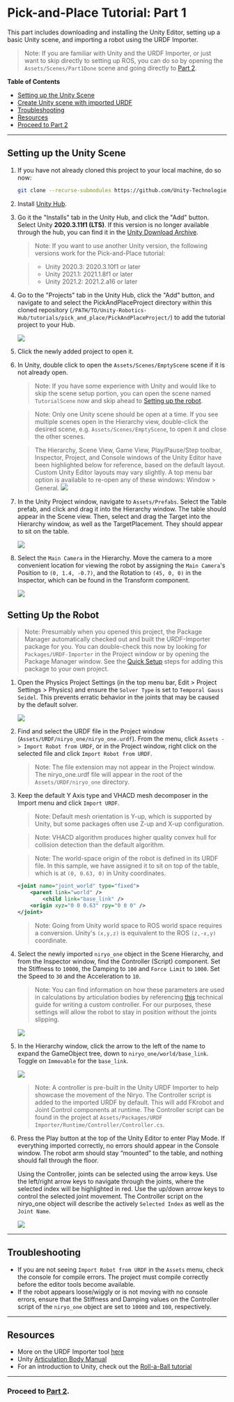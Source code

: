 # Pick-and-Place Tutorial: Part 1

This part includes downloading and installing the Unity Editor, setting up a basic Unity scene, and importing a robot using the URDF Importer.
> Note: If you are familiar with Unity and the URDF Importer, or just want to skip directly to setting up ROS, you can do so by opening the `Assets/Scenes/Part1Done` scene and going directly to [Part 2](2_ros_tcp.md).

**Table of Contents**
  - [Setting up the Unity Scene](#setting-up-the-unity-scene)
  - [Create Unity scene with imported URDF](#setting-up-the-robot)
  - [Troubleshooting](#troubleshooting)
  - [Resources](#resources)
  - [Proceed to Part 2](#proceed-to-part-2)

---

## Setting up the Unity Scene

1. If you have not already cloned this project to your local machine, do so now:

    ```bash
    git clone --recurse-submodules https://github.com/Unity-Technologies/Unity-Robotics-Hub.git
    ```

1. Install [Unity Hub](https://unity3d.com/get-unity/download).

1. Go it the "Installs" tab in the Unity Hub, and click the "Add" button. Select Unity **2020.3.11f1 (LTS)**. If this version is no longer available through the hub, you can find it in the [Unity Download Archive](https://unity3d.com/get-unity/download/archive).
   > Note: If you want to use another Unity version, the following versions work for the Pick-and-Place tutorial:

   > - Unity 2020.3: 2020.3.10f1 or later
   > - Unity 2021.1: 2021.1.8f1 or later
   > - Unity 2021.2: 2021.2.a16 or later

1. Go to the "Projects" tab in the Unity Hub, click the "Add" button, and navigate to and select the PickAndPlaceProject directory within this cloned repository (`/PATH/TO/Unity-Robotics-Hub/tutorials/pick_and_place/PickAndPlaceProject/`) to add the tutorial project to your Hub.

   ![](img/hub_addproject.png)

1. Click the newly added project to open it.

1. In Unity, double click to open the `Assets/Scenes/EmptyScene` scene if it is not already open.
    > Note: If you have some experience with Unity and would like to skip the scene setup portion, you can open the scene named `TutorialScene` now and skip ahead to [Setting up the robot](#setting-up-the-robot).

    > Note: Only one Unity scene should be open at a time. If you see multiple scenes open in the Hierarchy view, double-click the desired scene, e.g. `Assets/Scenes/EmptyScene`, to open it and close the other scenes.

    > The Hierarchy, Scene View, Game View, Play/Pause/Step toolbar, Inspector, Project, and Console windows of the Unity Editor have been highlighted below for reference, based on the default layout. Custom Unity Editor layouts may vary slightly. A top menu bar option is available to re-open any of these windows: Window > General.
    ![](img/0_unity.png)

1. In the Unity Project window, navigate to `Assets/Prefabs`. Select the Table prefab, and click and drag it into the Hierarchy window. The table should appear in the Scene view. Then, select and drag the Target into the Hierarchy window, as well as the TargetPlacement. They should appear to sit on the table.

    ![](img/1_cube.png)


1. Select the `Main Camera` in the Hierarchy. Move the camera to a more convenient location for viewing the robot by assigning the `Main Camera`'s Position to `(0, 1.4, -0.7)`, and the Rotation to `(45, 0, 0)` in the Inspector, which can be found in the Transform component.

    ![](img/1_camera.png)

## Setting Up the Robot

> Note: Presumably when you opened this project, the Package Manager automatically checked out and built the URDF-Importer package for you. You can double-check this now by looking for `Packages/URDF-Importer` in the Project window or by opening the Package Manager window. See the [Quick Setup](../quick_setup.md) steps for adding this package to your own project.

1. Open the Physics Project Settings (in the top menu bar, Edit > Project Settings > Physics) and ensure the `Solver Type` is set to `Temporal Gauss Seidel`. This prevents erratic behavior in the joints that may be caused by the default solver.

    ![](img/1_physics.png)

1. Find and select the URDF file in the Project window (`Assets/URDF/niryo_one/niryo_one.urdf`). From the menu, click `Assets -> Import Robot from URDF`, or in the Project window, right click on the selected file and click `Import Robot from URDF`.
    > Note: The file extension may not appear in the Project window. The niryo_one.urdf file will appear in the root of the `Assets/URDF/niryo_one` directory.

1. Keep the default Y Axis type and VHACD mesh decomposer in the Import menu and click `Import URDF`.

    > Note: Default mesh orientation is Y-up, which is supported by Unity, but some packages often use Z-up and X-up configuration.

    > Note: VHACD algorithm produces higher quality convex hull for collision detection than the default algorithm.

    > Note: The world-space origin of the robot is defined in its URDF file. In this sample, we have assigned it to sit on top of the table, which is at `(0, 0.63, 0)` in Unity coordinates.

    ```xml
    <joint name="joint_world" type="fixed">
        <parent link="world" />
            <child link="base_link" />
        <origin xyz="0 0 0.63" rpy="0 0 0" />
    </joint>
    ```

    > Note: Going from Unity world space to ROS world space requires a conversion. Unity's `(x,y,z)` is equivalent to the ROS `(z,-x,y)` coordinate.

1. Select the newly imported `niryo_one` object in the Scene Hierarchy, and from the Inspector window, find the Controller (Script) component. Set the Stiffness to `10000`, the Damping to `100` and `Force Limit` to `1000`. Set the Speed to `30` and the Acceleration to `10`.
    > Note: You can find information on how these parameters are used in calculations by articulation bodies by referencing [this](https://github.com/Unity-Technologies/Unity-Robotics-Hub/blob/master/tutorials/urdf_importer/urdf_appendix.md#guide-to-write-your-own-controller) technical guide for writing a custom controller. For our purposes, these settings will allow the robot to stay in position without the joints slipping.

    ![](img/1_controller.png)

1. In the Hierarchy window, click the arrow to the left of the name to expand the GameObject tree, down to `niryo_one/world/base_link`. Toggle on `Immovable` for the `base_link`.

    ![](img/1_base.png)

    > Note: A controller is pre-built in the Unity URDF Importer to help showcase the movement of the Niryo. The Controller script is added to the imported URDF by default. This will add FKrobot and Joint Control components at runtime. The Controller script can be found in the project at `Assets/Packages/URDF Importer/Runtime/Controller/Controller.cs`.

1. Press the Play button at the top of the Unity Editor to enter Play Mode. If everything imported correctly, no errors should appear in the Console window. The robot arm should stay “mounted” to the table, and nothing should fall through the floor.

    Using the Controller, joints can be selected using the arrow keys. Use the left/right arrow keys to navigate through the joints, where the selected index will be highlighted in red. Use the up/down arrow keys to control the selected joint movement. The Controller script on the niryo_one object will describe the actively `Selected Index` as well as the `Joint Name`.

   ![](img/1_end.gif)

---

## Troubleshooting
- If you are not seeing `Import Robot from URDF` in the `Assets` menu, check the console for compile errors. The project must compile correctly before the editor tools become available.
- If the robot appears loose/wiggly or is not moving with no console errors, ensure that the Stiffness and Damping values on the Controller script of the `niryo_one` object are set to `10000` and `100`, respectively.

---

## Resources

- More on the URDF Importer tool [here](https://github.com/Unity-Technologies/URDF-Importer)
- Unity [Articulation Body Manual](https://docs.unity3d.com/2020.2/Documentation/Manual/class-ArticulationBody.html)
- For an introduction to Unity, check out the [Roll-a-Ball tutorial](https://learn.unity.com/project/roll-a-ball)

---


### Proceed to [Part 2](2_ros_tcp.md).
